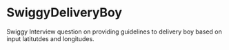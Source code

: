 # SwiggyDeliveryBoy
Swiggy Interview question on providing guidelines to delivery boy based on input latitutdes and longitudes.
